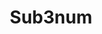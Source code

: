 ---
title: Sub3num
permalink: https://github.com/saharshtapi/sub3num
layout: page
tags: Tool Sublist3r Assetfinder Subfinder findomain Amass httprobe subjack
---